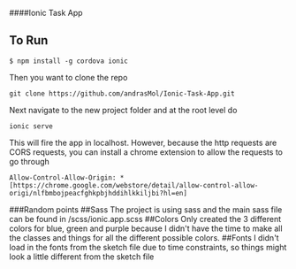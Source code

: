 ####Ionic Task App

## To Run
```
$ npm install -g cordova ionic
```
Then you want to clone the repo
```
git clone https://github.com/andrasMol/Ionic-Task-App.git
```
Next navigate to the new project folder and at the root level do
```
ionic serve
```
This will fire the app in localhost. However, because the http requests are CORS requests, you can install a chrome
extension to allow the requests to go through
```
Allow-Control-Allow-Origin: * [https://chrome.google.com/webstore/detail/allow-control-allow-origi/nlfbmbojpeacfghkpbjhddihlkkiljbi?hl=en]
```
###Random points
##Sass
The project is using sass and the main sass file can be found in /scss/ionic.app.scss
##Colors
Only created the 3 different colors for blue, green and purple because I didn't have the time to make all the classes and things for all the different possible colors.
##Fonts
I didn't load in the fonts from the sketch file due to time constraints, so things might look a little different from the sketch file
